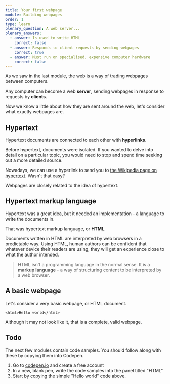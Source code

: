 ```yaml
---
title: Your first webpage
module: Building webpages
order: 1
type: learn
plenary_question: A web server...
plenary_answers:
  - answer: Is used to write HTML
    correct: false
  - answer: Responds to client requests by sending webpages
    correct: true
  - answer: Must run on specialised, expensive computer hardware
    correct: false  
---
```


As we saw in the last module, the web is a way of trading webpages between computers.

Any computer can become a web **server**, sending webpages in response to requests by **clients**.

Now we know a little about how they are sent around the web, let's consider what exactly webpages are.

## Hypertext
Hypertext documents are connected to each other with **hyperlinks**.

Before hypertext, documents were isolated. If you wanted to delve into detail on a particular topic, you would need to stop and spend time seeking out a more detailed source.

Nowadays, we can use a hyperlink to send you to [the Wikipedia page on hypertext](https://en.wikipedia.org/wiki/Hypertext). Wasn't that easy?

Webpages are closely related to the idea of hypertext.

## Hypertext markup language
Hypertext was a great idea, but it needed an implementation - a language to write the documents in.

That was hypertext markup language, or **HTML**.

Documents written in HTML are interpreted by web browsers in a predictable way. Using HTML, human authors can be confident that whatever device their readers are using, they will get an experience close to what the author intended.

> HTML isn't a programming language in the normal sense. It is a **markup language** - a way of structuring content to be interpreted by a web browser.

## A basic webpage
Let's consider a very basic webpage, or HTML document.

```
<html>Hello world</html>
```

Although it may not look like it, that is a complete, valid webpage.

<div class="todo">
  <h2>Todo</h2>
  <p>The next few modules contain code samples. You should follow along with these by copying them into Codepen.</p>
  <ol>
    <li>Go to <a href="http://codepen.io">codepen.io</a> and create a free account</li>
    <li>In a new, blank pen, write the code samples into the panel titled "HTML"</li>
    <li>Start by copying the simple "Hello world" code above.</li>  
  </ol>
</div>
